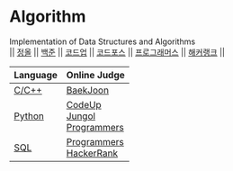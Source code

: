 # Algorithm
 Implementation of Data Structures and Algorithms <br>
|| [정올](http://www.jungol.co.kr/) || [백준](https://www.acmicpc.net/) || [코드업](https://codeup.kr/index.php) || [코드포스](https://codeforces.com/) || [프로그래머스](https://programmers.co.kr/) || [해커랭크](https://www.hackerrank.com/dashboard) ||<br>

| Language | Online Judge |
| :------- | :----------- |
| [C/C++](https://github.com/Taehee-K/Algorithm/tree/main/C%2C%20C%2B%2B) | [BaekJoon](https://github.com/Taehee-K/Algorithm/tree/main/C%2C%20C%2B%2B#baekjoon) |
| [Python](https://github.com/Taehee-K/Algorithm/tree/main/Python) | [CodeUp](https://github.com/Taehee-K/Algorithm/tree/main/Python#codeup)<br>[Jungol](https://github.com/Taehee-K/Algorithm/tree/main/Python#jungol)<br>[Programmers](https://github.com/Taehee-K/Algorithm/tree/main/Python#programmers) |
| [SQL](https://github.com/Taehee-K/Algorithm/tree/main/SQL) | [Programmers](https://github.com/Taehee-K/Algorithm/tree/main/SQL#programmers)<br>[HackerRank](https://github.com/Taehee-K/Algorithm/tree/main/SQL#hackerrank) | 
